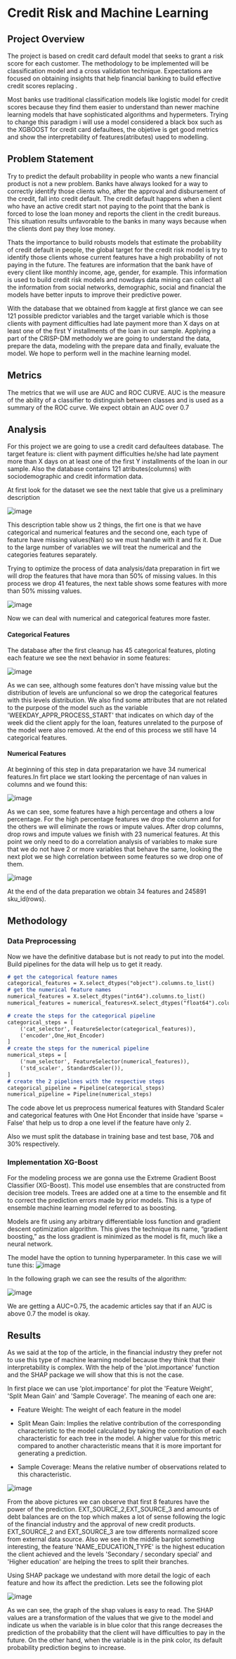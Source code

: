 # Credit Risk and Machine Learning
## Project Overview

The project is based on credit card default model that seeks to grant a risk score for each customer. The methodology to be implemented will be classification model and a  cross validation technique. Expectations are focused on obtaining insights that help financial banking to build effective credit scores replacing . 
 
Most banks use traditional classification models like logistic model for credit scores because they find them easier to understand than newer machine learning models that have sophisticated algorithms and hypermeters. Trying to change this paradigm i will use a model considered a black box such as the XGBOOST for credit card defaultees, the objetive is get good metrics and show the interpretability of features(atributes) used to modelling. 

## Problem Statement

Try to predict the default probability in people who wants a new financial product is not a new problem. Banks have always looked for a way to correctly identify those clients who, after the approval and disbursement of the credit, fall into credit default. The credit default happens when a client who have an active credit start not paying  to the point that the bank is forced to lose the loan money and reports the client in the credit bureaus. This situation results unfavorable to the banks in many ways because when the clients dont pay they lose money.

Thats the importance to build robusts models that estimate the probability of credit default in people, the global target for the credit risk model is try to identify those clients whose current features have a high probability of not paying in the future. The features are information that the bank have of every client like monthly income, age, gender, for example. This information is used to build credit risk models and nowdays data mining can collect all the information from social networks, demographic, social and financial the models have better inputs to improve their predictive power.

With the database that we obtained from kaggle at first glance we can see 121 possible predictor variables and the target variable which is those clients with payment difficulties had late payment more than X days on at least one of the first Y installments of the loan in our sample. Applying a part of the CRISP-DM methodoly we are going to understand the data, prepare the data, modeling with the prepare data and finally, evaluate the model. We hope to perform well in the machine learning model.

## Metrics

The metrics that we will use are AUC and ROC CURVE. AUC is the measure of the ability of a classifier to distinguish between classes and is used as a summary of the ROC curve. We expect obtain an AUC over 0.7


## Analysis

For this project we are going to use a credit card defaultees database. The target feature is: client with payment difficulties he/she had late payment more than X days on at least one of the first Y installments of the loan in our sample. Also the database contains 121 atributes(columns) with sociodemographic and credit information data.

At first look for the dataset we see the next table that give us a preliminary description 

![image](https://user-images.githubusercontent.com/88516507/140238277-708d7aa8-d4ce-4f8f-85c8-fff672e0b723.png)

This description table show us 2 things, the firt one is that we have categorical and numerical features and the second one, each type of feature have missing values(Nan) so we must handle with it and fix it. Due to the large number of variables we will treat the numerical and the categories features separately.

Trying to optimize the process of data analysis/data preparation in firt we will drop the features that have mora than 50% of missing values. In this process we drop 41 features, the next table shows some features with more than 50% missing values.

![image](https://user-images.githubusercontent.com/88516507/140239190-97f350bf-0a3e-4f90-b0a3-d8eb6a55b546.png)

Now we can deal with numerical and categorical features more faster. 

#### Categorical Features

The database after the first cleanup has 45 categorical features, ploting each feature we see the next behavior in some features:

![image](https://user-images.githubusercontent.com/88516507/140244992-5fbb281c-ade6-4854-a06f-00d0ef65df8c.png)

As we can see, although some features don't have missing value but the distribution of levels are unfuncional so we drop the categorical features with this levels distribution. 
We also find some attributes that are not related to the purpose of the model such as the variable 'WEEKDAY_APPR_PROCESS_START' that indicates on which day of the week did the client apply for the loan, features unrelated to the purpose of the model were also removed. At the end of this process we still have 14 categorical features.

#### Numerical Features

At beginning of this step in data preparatarion we have 34 numerical features.In firt place we start looking the percentage of nan values in columns and we found this:

![image](https://user-images.githubusercontent.com/88516507/140248058-b3a367f8-31c5-468a-a809-3839d9cde60a.png)

As we can see, some features have a high percentage and others a low percentage. For the high percentage features we drop the column and for the others we will eliminate the rows or impute values. After drop columns, drop rows and impute values we finish with 23 numerical features. At this point we only need to do a correlation analysis of variables to make sure that we do not have 2 or more variables that behave the same, looking the next plot we se high correlation between some features so we drop one of them.

![image](https://user-images.githubusercontent.com/88516507/140249065-92d0ccc2-398c-4e9b-b0dc-ce5740265726.png)

At the end of the data preparation we obtain 34 features and 245891 sku_id(rows).

## Methodology

### Data Preprocessing

Now we have the definitive database but is not ready to put into the model. Build pipelines for the data will help us to get it ready.  

```markdown
# get the categorical feature names
categorical_features = X.select_dtypes("object").columns.to_list()
# get the numerical feature names
numerical_features = X.select_dtypes("int64").columns.to_list()
numerical_features = numerical_features+X.select_dtypes("float64").columns.to_list()

# create the steps for the categorical pipeline
categorical_steps = [
    ('cat_selector', FeatureSelector(categorical_features)),
    ('encoder',One_Hot_Encoder)
]
# create the steps for the numerical pipeline
numerical_steps = [
    ('num_selector', FeatureSelector(numerical_features)),
    ('std_scaler', StandardScaler()),
]
# create the 2 pipelines with the respective steps
categorical_pipeline = Pipeline(categorical_steps)
numerical_pipeline = Pipeline(numerical_steps)
```
The code above let us preprocess numerical features with Standard Scaler and categorical features with One Hot Enconder that inside have 'sparse = False' that help us to drop a one level if the feature have only 2.

Also we must split the database in training base and test base, 70& and 30% respectively.

### Implementation XG-Boost
For the modeling process we are gonna use the Extreme Gradient Boost Classifier (XG-Boost). This model use ensembles that are constructed from decision tree models. Trees are added one at a time to the ensemble and fit to correct the prediction errors made by prior models. This is a type of ensemble machine learning model referred to as boosting.

Models are fit using any arbitrary differentiable loss function and gradient descent optimization algorithm. This gives the technique its name, “gradient boosting,” as the loss gradient is minimized as the model is fit, much like a neural network.

The model have the option to tunning hyperparameter. In this case we will tune this:
             ![image](https://user-images.githubusercontent.com/88516507/140250463-916e9a30-6c56-4a11-a7d5-5b6aff16125f.png)

In the following graph we can see the results of the algorithm:

![image](https://user-images.githubusercontent.com/88516507/140252406-0d25effe-f6e6-4bca-a589-15d92fe952ca.png)

We are getting a AUC=0.75, the academic articles say that if an AUC is above 0.7 the model is okay.

## Results

As we said at the top of the article, in the financial industry they prefer not to use this type of machine learning model because they think that their interpretability is complex. With the help of the 'plot.importance' function and the SHAP package we will show that this is not the case.

In first place we can use 'plot.importance' for plot the 'Feature Weight', 'Split Mean Gain' and  'Sample Coverage'. The meaning of each one are:

* Feature Weight: The weight of each feature in the model

* Split Mean Gain: Implies the relative contribution of the corresponding characteristic to the model calculated by taking the contribution of each characteristic for each tree in the model. A higher value for this metric compared to another characteristic means that it is more important for generating a prediction.

* Sample Coverage: Means the relative number of observations related to this characteristic.

![image](https://user-images.githubusercontent.com/88516507/140253402-83133e78-1bc1-43b4-b62e-ac04c30775ea.png)


From the above pictures we can observe that first 8 features have the power of the prediction. EXT_SOURCE_2,EXT_SOURCE_3 and amounts of debt balances are on the top which makes a lot of sense following the logic of the financial industry and the approval of new credit products. EXT_SOURCE_2 and EXT_SOURCE_3 are tow differents normalized score from external data source.  Also we see in the middle barplot something interesting, the feature 'NAME_EDUCATION_TYPE' is the highest education the client achieved and the levels 'Secondary / secondary special' and  'Higher education' are helping the trees to split their branches.

Using SHAP package we undestand with more detail the logic of each feature and how its affect the prediction. Lets see the following plot

![image](https://user-images.githubusercontent.com/88516507/140254313-9cd4e865-5d04-48de-8350-def874189faa.png)

As we can see, the graph of the shap values is easy to read. The SHAP values are a transformation of the values that we give to the model and indicate us when the variable is in blue color that this range decreases the prediction of the probability that the client will have difficulties to pay in the future. On the other hand, when the variable is in the pink color, its default probability prediction begins to increase.

